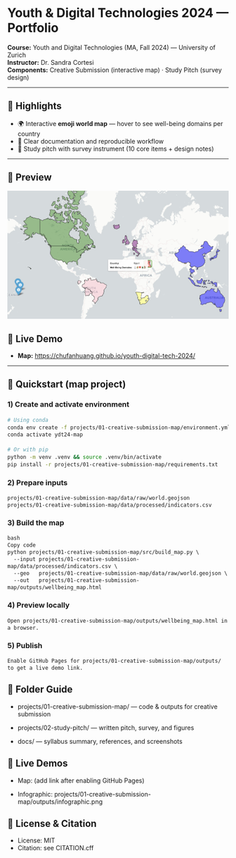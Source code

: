 # Youth & Digital Technologies 2024 — Portfolio

**Course:** Youth and Digital Technologies (MA, Fall 2024) — University of Zurich  
**Instructor:** Dr. Sandra Cortesi  
**Components:** Creative Submission (interactive map) · Study Pitch (survey design)

---

## 🎯 Highlights
- 🌍 Interactive **emoji world map** — hover to see well-being domains per country
- 🧭 Clear documentation and reproducible workflow
- 🎯 Study pitch with survey instrument (10 core items + design notes)

---

## 📸 Preview
![Well-Being Map Screenshot](docs/screenshots/map_preview.jpg)




## 🔗 Live Demo
- **Map:** https://chufanhuang.github.io/youth-digital-tech-2024/
---


## 🚀 Quickstart (map project)

### 1) Create and activate environment
```bash
# Using conda
conda env create -f projects/01-creative-submission-map/environment.yml
conda activate ydt24-map

# Or with pip
python -m venv .venv && source .venv/bin/activate
pip install -r projects/01-creative-submission-map/requirements.txt
```

### 2) Prepare inputs
```aiignore
projects/01-creative-submission-map/data/raw/world.geojson
projects/01-creative-submission-map/data/processed/indicators.csv
```

### 3) Build the map
```aiignore
bash
Copy code
python projects/01-creative-submission-map/src/build_map.py \
  --input projects/01-creative-submission-map/data/processed/indicators.csv \
  --geo   projects/01-creative-submission-map/data/raw/world.geojson \
  --out   projects/01-creative-submission-map/outputs/wellbeing_map.html

```

### 4) Preview locally
``` 
Open projects/01-creative-submission-map/outputs/wellbeing_map.html in a browser.
```


### 5) Publish
```aiignore
Enable GitHub Pages for projects/01-creative-submission-map/outputs/ to get a live demo link.

```

## 📂 Folder Guide

- projects/01-creative-submission-map/ — code & outputs for creative submission

- projects/02-study-pitch/ — written pitch, survey, and figures

- docs/ — syllabus summary, references, and screenshots

## 🔗 Live Demos

- Map: (add link after enabling GitHub Pages)

- Infographic: projects/01-creative-submission-map/outputs/infographic.png

## 🧾 License & Citation

- License: MIT
- Citation: see CITATION.cff